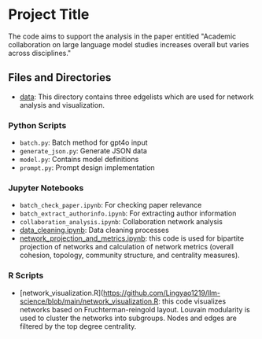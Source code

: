 # Project Title

The code aims to support the analysis in the paper entitled "Academic collaboration on large language model studies increases overall but varies across disciplines."

## Files and Directories

- [data](https://github.com/Lingyao1219/llm-science/tree/main/data): This directory contains three edgelists which are used for network analysis and visualization. 

### Python Scripts
- `batch.py`: Batch method for gpt4o input
- `generate_json.py`: Generate JSON data
- `model.py`: Contains model definitions
- `prompt.py`: Prompt design implementation

### Jupyter Notebooks
- `batch_check_paper.ipynb`: For checking paper relevance
- `batch_extract_authorinfo.ipynb`: For extracting author information
- `collaboration_analysis.ipynb`: Collaboration network analysis
- [data_cleaning.ipynb](https://github.com/Lingyao1219/llm-science/blob/main/data_cleaning.ipynb): Data cleaning processes
- [network_projection_and_metrics.ipynb](https://github.com/Lingyao1219/llm-science/blob/main/network_projection_and_metrics.ipynb): this code is used for bipartite projection of networks and calculation of network metrics (overall cohesion, topology, community structure, and centrality measures).

### R Scripts
- [network_visualization.R](https://github.com/Lingyao1219/llm-science/blob/main/network_visualization.R: this code visualizes networks based on Fruchterman-reingold layout. Louvain modularity is used to cluster the networks into subgroups. Nodes and edges are filtered by the top degree centrality.

